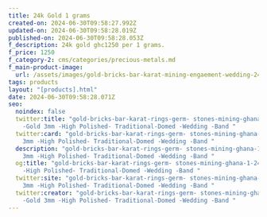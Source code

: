 ```yaml
---
title: 24k Gold 1 grams
created-on: 2024-06-30T09:58:27.992Z
updated-on: 2024-06-30T09:58:28.019Z
published-on: 2024-06-30T09:58:28.053Z
f_description: 24k gold ghc1250 per 1 grams.
f_price: 1250
f_category-2: cms/categories/precious-metals.md
f_main-product-image:
  url: /assets/images/gold-bricks-bar-karat-mining-engaement-wedding-24k-gold-gotogh.com-ghana-.jpg
tags: products
layout: "[products].html"
date: 2024-06-30T09:58:28.071Z
seo:
  noindex: false
  twitter:title: "gold-bricks-bar-karat-rings-germ- stones-mining-ghana-1-24K
    -Gold 3mm -High Polished- Traditional-Domed -Wedding -Band "
  twitter:card: "gold-bricks-bar-karat-rings-germ- stones-mining-ghana-1-24K -Gold
    3mm -High Polished- Traditional-Domed -Wedding -Band "
  description: "gold-bricks-bar-karat-rings-germ- stones-mining-ghana-1-24K -Gold
    3mm -High Polished- Traditional-Domed -Wedding -Band "
  og:title: "gold-bricks-bar-karat-rings-germ- stones-mining-ghana-1-24K -Gold 3mm
    -High Polished- Traditional-Domed -Wedding -Band "
  twitter:site: "gold-bricks-bar-karat-rings-germ- stones-mining-ghana-1-24K -Gold
    3mm -High Polished- Traditional-Domed -Wedding -Band "
  twitter:creator: "gold-bricks-bar-karat-rings-germ- stones-mining-ghana-1-24K
    -Gold 3mm -High Polished- Traditional-Domed -Wedding -Band "
---
```

